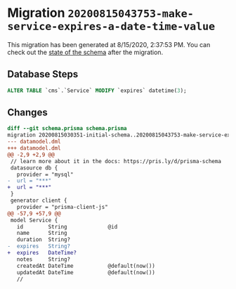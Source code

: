 # Migration `20200815043753-make-service-expires-a-date-time-value`

This migration has been generated at 8/15/2020, 2:37:53 PM.
You can check out the [state of the schema](./schema.prisma) after the migration.

## Database Steps

```sql
ALTER TABLE `cms`.`Service` MODIFY `expires` datetime(3);
```

## Changes

```diff
diff --git schema.prisma schema.prisma
migration 20200815030351-initial-schema..20200815043753-make-service-expires-a-date-time-value
--- datamodel.dml
+++ datamodel.dml
@@ -2,9 +2,9 @@
 // learn more about it in the docs: https://pris.ly/d/prisma-schema
 datasource db {
   provider = "mysql"
-  url = "***"
+  url = "***"
 }
 generator client {
   provider = "prisma-client-js"
@@ -57,9 +57,9 @@
 model Service {
   id        String             @id
   name      String
   duration  String?
-  expires   String?
+  expires   DateTime?
   notes     String?
   createdAt DateTime           @default(now())
   updatedAt DateTime           @default(now())
   //
```


